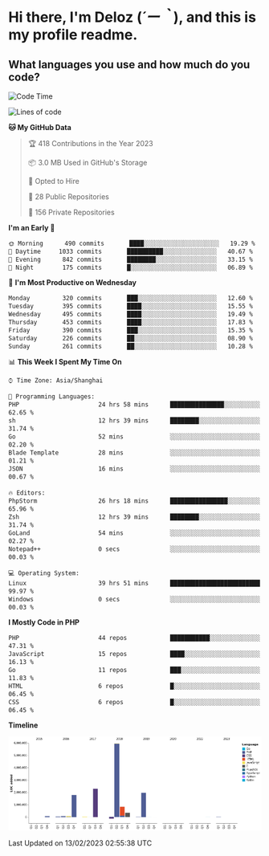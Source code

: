 # **Hi there, I'm Deloz (*´ー｀*), and this is my profile readme.**
<!--  [![Profile views](https://gpvc.arturio.dev/dank-del)](https://github.com/dank-del) -->
## **What languages you use and how much do you code?**

<!--START_SECTION:waka-->
![Code Time](http://img.shields.io/badge/Code%20Time-820%20hrs%2014%20mins-blue)

![Lines of code](https://img.shields.io/badge/From%20Hello%20World%20I%27ve%20Written-13%20Million%20lines%20of%20code-blue)

**🐱 My GitHub Data** 

> 🏆 418 Contributions in the Year 2023
 > 
> 📦 3.0 MB Used in GitHub's Storage 
 > 
> 💼 Opted to Hire
 > 
> 📜 28 Public Repositories 
 > 
> 🔑 156 Private Repositories  
 > 
**I'm an Early 🐤** 

```text
🌞 Morning      490 commits       ████░░░░░░░░░░░░░░░░░░░░░   19.29 % 
🌆 Daytime     1033 commits       ██████████░░░░░░░░░░░░░░░   40.67 % 
🌃 Evening      842 commits       ████████░░░░░░░░░░░░░░░░░   33.15 % 
🌙 Night        175 commits       █░░░░░░░░░░░░░░░░░░░░░░░░   06.89 % 

```
📅 **I'm Most Productive on Wednesday** 

```text
Monday         320 commits       ███░░░░░░░░░░░░░░░░░░░░░░   12.60 % 
Tuesday        395 commits       ████░░░░░░░░░░░░░░░░░░░░░   15.55 % 
Wednesday      495 commits       ████░░░░░░░░░░░░░░░░░░░░░   19.49 % 
Thursday       453 commits       ████░░░░░░░░░░░░░░░░░░░░░   17.83 % 
Friday         390 commits       ███░░░░░░░░░░░░░░░░░░░░░░   15.35 % 
Saturday       226 commits       ██░░░░░░░░░░░░░░░░░░░░░░░   08.90 % 
Sunday         261 commits       ██░░░░░░░░░░░░░░░░░░░░░░░   10.28 % 

```


📊 **This Week I Spent My Time On** 

```text
⌚︎ Time Zone: Asia/Shanghai

💬 Programming Languages: 
PHP                      24 hrs 58 mins      ███████████████░░░░░░░░░░   62.65 % 
sh                       12 hrs 39 mins      ████████░░░░░░░░░░░░░░░░░   31.74 % 
Go                       52 mins             ░░░░░░░░░░░░░░░░░░░░░░░░░   02.20 % 
Blade Template           28 mins             ░░░░░░░░░░░░░░░░░░░░░░░░░   01.21 % 
JSON                     16 mins             ░░░░░░░░░░░░░░░░░░░░░░░░░   00.67 % 

🔥 Editors: 
PhpStorm                 26 hrs 18 mins      ████████████████░░░░░░░░░   65.96 % 
Zsh                      12 hrs 39 mins      ████████░░░░░░░░░░░░░░░░░   31.74 % 
GoLand                   54 mins             ░░░░░░░░░░░░░░░░░░░░░░░░░   02.27 % 
Notepad++                0 secs              ░░░░░░░░░░░░░░░░░░░░░░░░░   00.03 % 

💻 Operating System: 
Linux                    39 hrs 51 mins      █████████████████████████   99.97 % 
Windows                  0 secs              ░░░░░░░░░░░░░░░░░░░░░░░░░   00.03 % 

```

**I Mostly Code in PHP** 

```text
PHP                      44 repos            ███████████░░░░░░░░░░░░░░   47.31 % 
JavaScript               15 repos            ████░░░░░░░░░░░░░░░░░░░░░   16.13 % 
Go                       11 repos            ███░░░░░░░░░░░░░░░░░░░░░░   11.83 % 
HTML                     6 repos             █░░░░░░░░░░░░░░░░░░░░░░░░   06.45 % 
CSS                      6 repos             █░░░░░░░░░░░░░░░░░░░░░░░░   06.45 % 

```


**Timeline**

![Chart not found](https://raw.githubusercontent.com/deloz/deloz/main/charts/bar_graph.png) 


 Last Updated on 13/02/2023 02:55:38 UTC
<!--END_SECTION:waka-->
